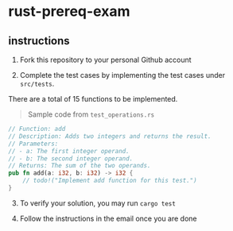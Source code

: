 # rust-prereq-exam

## instructions

1. Fork this repository to your personal Github account

2. Complete the test cases by implementing the test cases under `src/tests`.

There are a total of 15 functions to be implemented.

> Sample code from `test_operations.rs`

```rust
// Function: add
// Description: Adds two integers and returns the result.
// Parameters:
// - a: The first integer operand.
// - b: The second integer operand.
// Returns: The sum of the two operands.
pub fn add(a: i32, b: i32) -> i32 {
    // todo!("Implement add function for this test.")
}
```

3. To verify your solution, you may run `cargo test`

4. Follow the instructions in the email once you are done
